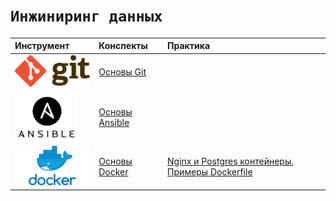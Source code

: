 # `Инжиниринг данных`




|Инструмент|Конспекты | Практика|
|:--|:--|:--|
|<img src='img/git.png' width=140> |[Основы Git](https://github.com/NazarovMichail/Lectures-notes-MIPT/blob/master/DevOps/Git/Git.ipynb)| |
| <img src='img/ansible.png' width=100>|[Основы Ansible](https://github.com/NazarovMichail/Lectures-notes-MIPT/blob/master/DevOps/Ansible/Ansible%20guide.ipynb)| |
|<img src='img/docker.jpeg' width=137> |[Основы Docker](https://github.com/NazarovMichail/Lectures-notes-MIPT/blob/master/DevOps/Docker/Notes/Docker%20guide.ipynb)|[Nginx и Postgres контейнеры](https://github.com/NazarovMichail/Lectures-notes-MIPT/blob/master/DevOps/Docker/Practice/Docker%20build%20guide.ipynb), [Примеры Dockerfile](https://github.com/NazarovMichail/Lectures-notes-MIPT/blob/master/DevOps/Docker/Notes/Dockerfile%20examps.ipynb)|
